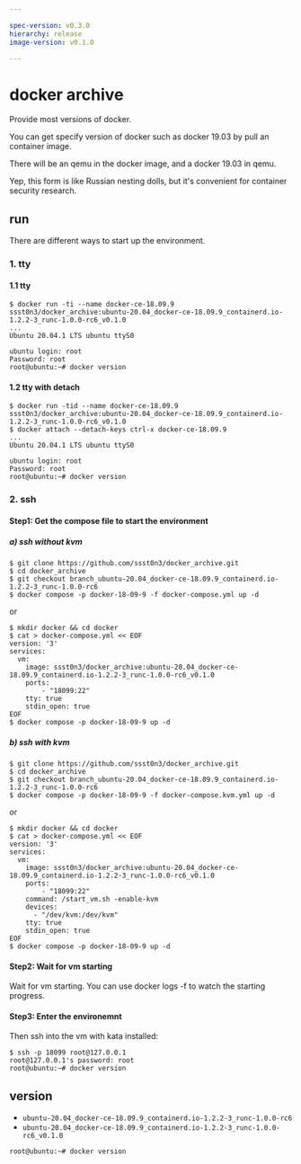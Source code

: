 ```yaml
---

spec-version: v0.3.0
hierarchy: release
image-version: v0.1.0

---
```


# docker archive

Provide most versions of docker. 

You can get specify version of docker such as docker 19.03 by pull an container image.

There will be an qemu in the docker image, and a docker 19.03 in qemu.

Yep, this form is like Russian nesting dolls, but it's convenient for container security research.

## run 

There are different ways to start up the environment.

### 1. tty 

#### 1.1 tty

```
$ docker run -ti --name docker-ce-18.09.9 ssst0n3/docker_archive:ubuntu-20.04_docker-ce-18.09.9_containerd.io-1.2.2-3_runc-1.0.0-rc6_v0.1.0
...
Ubuntu 20.04.1 LTS ubuntu ttyS0

ubuntu login: root
Password: root
root@ubuntu:~# docker version
```

#### 1.2 tty with detach

```
$ docker run -tid --name docker-ce-18.09.9 ssst0n3/docker_archive:ubuntu-20.04_docker-ce-18.09.9_containerd.io-1.2.2-3_runc-1.0.0-rc6_v0.1.0
$ docker attach --detach-keys ctrl-x docker-ce-18.09.9
...
Ubuntu 20.04.1 LTS ubuntu ttyS0

ubuntu login: root
Password: root
root@ubuntu:~# docker version
```

### 2. ssh

#### Step1: Get the compose file to start the environment

##### a) ssh without kvm

```
$ git clone https://github.com/ssst0n3/docker_archive.git
$ cd docker_archive
$ git checkout branch_ubuntu-20.04_docker-ce-18.09.9_containerd.io-1.2.2-3_runc-1.0.0-rc6
$ docker compose -p docker-18-09-9 -f docker-compose.yml up -d
```

or 

```
$ mkdir docker && cd docker
$ cat > docker-compose.yml << EOF
version: '3'
services:
  vm:
    image: ssst0n3/docker_archive:ubuntu-20.04_docker-ce-18.09.9_containerd.io-1.2.2-3_runc-1.0.0-rc6_v0.1.0
    ports:
        - "18099:22"
    tty: true
    stdin_open: true 
EOF
$ docker compose -p docker-18-09-9 up -d
```

##### b) ssh with kvm

```
$ git clone https://github.com/ssst0n3/docker_archive.git
$ cd docker_archive
$ git checkout branch_ubuntu-20.04_docker-ce-18.09.9_containerd.io-1.2.2-3_runc-1.0.0-rc6
$ docker compose -p docker-18-09-9 -f docker-compose.kvm.yml up -d
```

or

```
$ mkdir docker && cd docker
$ cat > docker-compose.yml << EOF
version: '3'
services:
  vm:
    image: ssst0n3/docker_archive:ubuntu-20.04_docker-ce-18.09.9_containerd.io-1.2.2-3_runc-1.0.0-rc6_v0.1.0
    ports:
        - "18099:22"
    command: /start_vm.sh -enable-kvm
    devices:
      - "/dev/kvm:/dev/kvm"
    tty: true
    stdin_open: true
EOF
$ docker compose -p docker-18-09-9 up -d
```

#### Step2: Wait for vm starting
Wait for vm starting. You can use docker logs -f to watch the starting progress.

#### Step3: Enter the environemnt
Then ssh into the vm with kata installed:

```
$ ssh -p 18099 root@127.0.0.1
root@127.0.0.1's password: root
root@ubuntu:~# docker version
```

## version
* `ubuntu-20.04_docker-ce-18.09.9_containerd.io-1.2.2-3_runc-1.0.0-rc6`
* `ubuntu-20.04_docker-ce-18.09.9_containerd.io-1.2.2-3_runc-1.0.0-rc6_v0.1.0`

```
root@ubuntu:~# docker version

```